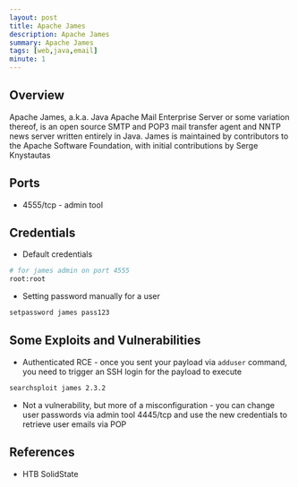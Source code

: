 ```yaml
---
layout: post
title: Apache James
description: Apache James
summary: Apache James
tags: [web,java,email]
minute: 1
---
```

## Overview
Apache James, a.k.a. Java Apache Mail Enterprise Server or some variation thereof, is an open source SMTP and POP3 mail transfer agent and NNTP news server written entirely in Java. James is maintained by contributors to the Apache Software Foundation, with initial contributions by Serge Knystautas

## Ports
* 4555/tcp - admin tool

## Credentials
* Default credentials

```bash
# for james admin on port 4555
root:root
```

* Setting password manually for a user

```bash
setpassword james pass123
```

## Some Exploits and Vulnerabilities
* Authenticated RCE - once you sent your payload via `adduser` command, you need to trigger an SSH login for the payload to execute

```bash
searchsploit james 2.3.2
```

* Not a vulnerability, but more of a misconfiguration - you can change user passwords via admin tool 4445/tcp and use the new credentials to retrieve user emails via POP

## References
* HTB SolidState
